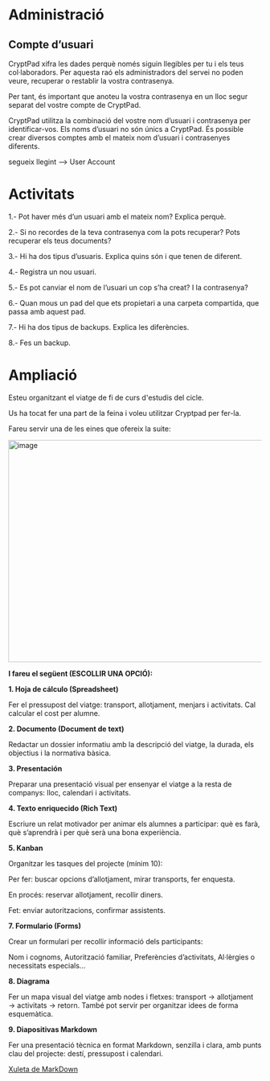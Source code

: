 # Administració

## Compte d’usuari

CryptPad xifra les dades perquè només siguin llegibles per tu i els teus col·laboradors. Per aquesta raó els administradors del servei no poden veure, recuperar o restablir la vostra contrasenya.

Per tant, és important que anoteu la vostra contrasenya en un lloc segur separat del vostre compte de CryptPad.

CryptPad utilitza la combinació del vostre nom d’usuari i contrasenya per identificar-vos. Els noms d’usuari no són únics a CryptPad. És possible crear diversos comptes amb el mateix nom d’usuari i contrasenyes diferents.

segueix llegint ⟶ User Account

# Activitats

1.- Pot haver més d’un usuari amb el mateix nom? Explica perquè.

2.- Si no recordes de la teva contrasenya com la pots recuperar? Pots recuperar els teus documents?

3.- Hi ha dos tipus d’usuaris. Explica quins són i que tenen de diferent.

4.- Registra un nou usuari.

5.- Es pot canviar el nom de l’usuari un cop s’ha creat? I la contrasenya?

6.- Quan mous un pad del que ets propietari a una carpeta compartida, que passa amb aquest pad.

7.- Hi ha dos tipus de backups. Explica les diferències.

8.- Fes un backup.

# Ampliació

Esteu organitzant el viatge de fi de curs d'estudis del cicle.

Us ha tocat fer una part de la feina i voleu utilitzar Cryptpad per fer-la.

Fareu servir una de les eines que ofereix la suite:

<img width="560" height="442" alt="image" src="https://github.com/user-attachments/assets/b60da9e2-3f55-4abd-b293-c7bae7a3e494" />

**I fareu el següent (ESCOLLIR UNA OPCIÓ):**

**1. Hoja de cálculo (Spreadsheet)**

Fer el pressupost del viatge: transport, allotjament, menjars i activitats. Cal calcular el cost per alumne.

**2. Documento (Document de text)**

Redactar un dossier informatiu amb la descripció del viatge, la durada, els objectius i la normativa bàsica.

**3. Presentación**

Preparar una presentació visual per ensenyar el viatge a la resta de companys: lloc, calendari i activitats.

**4. Texto enriquecido (Rich Text)**

Escriure un relat motivador per animar els alumnes a participar: què es farà, què s’aprendrà i per què serà una bona experiència.

**5. Kanban**

Organitzar les tasques del projecte (mínim 10):

Per fer: buscar opcions d’allotjament, mirar transports, fer enquesta.

En procés: reservar allotjament, recollir diners.

Fet: enviar autoritzacions, confirmar assistents.

**7. Formulario (Forms)**

Crear un formulari per recollir informació dels participants:

Nom i cognoms, Autorització familiar, Preferències d’activitats, Al·lèrgies o necessitats especials...

**8. Diagrama**

Fer un mapa visual del viatge amb nodes i fletxes: transport → allotjament → activitats → retorn. També pot servir per organitzar idees de forma esquemàtica.

**9. Diapositivas Markdown**

Fer una presentació tècnica en format Markdown, senzilla i clara, amb punts clau del projecte: destí, pressupost i calendari.

[Xuleta de MarkDown](https://comika.es/chuleta-de-mark-down/)
